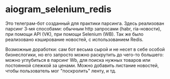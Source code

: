 # aiogram_selenium_redis
Это телеграм-бот созданный для практики парсинга. Здесь реализован парсинг 3-мя способами: обычным http запросами (habr, ria-новости), при помощи API (VK), при помощи Selenium (WB).
Так же было реализовано кэширование новостей, с использованием Redis.

Возможные доработки: сам бот весьма сырой и не несет в себе особой бизнеслогики, но его запросто можно раскрутить до чего-то большего: можно углубиться в парсинг Wb, для поиска нужных товаров или постоянной слежкой за ценами.
Можно добавить листание новостей, чтобы пользователь мог "поскролить" ленту, и тд.
